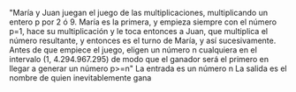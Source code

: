"María y Juan juegan el juego de las multiplicaciones, multiplicando un entero p por 2 ó 9.
María es la primera, y empieza siempre con el número p=1, hace su multiplicación y le toca entonces a Juan, que multiplica el número resultante, y entonces es el turno de María, y así sucesivamente.
Antes de que empiece el juego, eligen un número n cualquiera en el intervalo (1, 4.294.967.295) de modo que el ganador será el primero en llegar a generar un número p>=n"
La entrada es un número n
La salida es el nombre de quien inevitablemente gana
